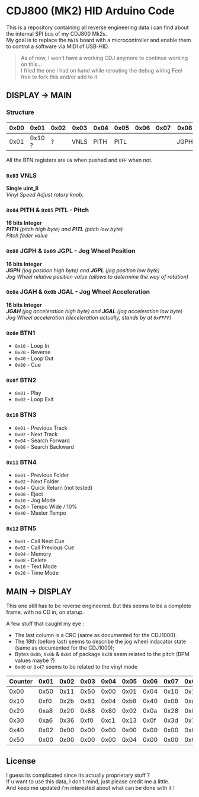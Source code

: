 CDJ800 (MK2) HID Arduino Code
===

This is a repository containing all reverse engineering data i can find about the internal SPI bus of my CDJ800 Mk2s.  
My goal is to replace the `MAIN` board with a microcontroller and enable them to control a software via MIDI of USB-HID.

> As of now, I won't have a working CDJ anymore to continue working on this...  
> I fried the one I had on hand while rerouting the debug wiring
> Feel free to fork this and/or add to it

## DISPLAY → MAIN

### Structure
|0x00|0x01  |0x02|0x03|0x04|0x05|0x06|0x07|0x08|0x09|0x0a|0x0b|0x0c|0x0d|0x0e|0x0f|0x10|0x11|0x12|0x13|
|----|------|----|----|----|----|----|----|----|----|----|----|----|----|----|----|----|----|----|----|
|0x01|0x10 ?|?   |VNLS|PITH|PITL|    |    |JGPH|JGPL|JGAH|JGAL|JTCH|    |BTN1|BTN2|BTN3|BTN4|BTN5|    |

All the BTN registers are `ON` when pushed and `OFF` when not.

### **`0x03` VNLS**
**Single uint_8**  
_Vinyl Speed Adjust rotary knob._

### **`0x04` PITH & `0x05` PITL** - Pitch
**16 bits Integer**  
_**PITH** (pitch high byte) and **PITL** (pitch low byte)_  
_Pitch fader value_

### **`0x08` JGPH & `0x09` JGPL** - Jog Wheel Position
**16 bits Integer**  
_**JGPH** (jog position high byte) and **JGPL** (jog position low byte)_  
_Jog Wheel relative position value (allows to determine the way of rotation)_

### **`0x0a` JGAH & `0x0b` JGAL** - Jog Wheel Acceleration
**16 bits Integer**  
_**JGAH** (jog acceleration high byte) and **JGAL** (jog acceleration low byte)_  
_Jog Wheel acceleration (deceleration actually, stands by at `0xFFFF`)_

### **`0x0e`** BTN1
- `0x10` - Loop In
- `0x20` - Reverse
- `0x40` - Loop Out
- `0x80` - Cue

### **`0x0f`** BTN2
- `0x01` - Play
- `0x02` - Loop Exit

### **`0x10`** BTN3
- `0x01` - Previous Track
- `0x02` - Next Track
- `0x04` - Search Forward
- `0x08` - Search Backward

### **`0x11`** BTN4
- `0x01` - Previous Folder  
- `0x02` - Next Folder  
- `0x04` - Quick Return (not tested)
- `0x08` - Eject
- `0x10` - Jog Mode
- `0x20` - Tempo Wide / 10%
- `0x40` - Master Tempo

### **`0x12`** BTN5
- `0x01` - Call Next Cue
- `0x02` - Call Previous Cue
- `0x04` - Memory
- `0x08` - Delete
- `0x10` - Text Mode
- `0x20` - Time Mode


## MAIN → DISPLAY

This one still has to be reverse engineered. But this seems to be a complete frame, with no CD in, on starup.

A few stuff that caught my eye :
- The last column is a CRC (same as documented for the CDJ1000).  
- The 18th (before last) seems to describe the jog wheel indacator state (same as documented for the CDJ1000);
- Bytes `0x0b`, `0x0b` & `0x0d` of package `0x20` seem related to the pitch (BPM values maybe ?)
- `0xd0` or `0x47` seems to be related to the vinyl mode

|Counter|0x01|0x02|0x03|0x04|0x05|0x06|0x07|0x08|0x09|0x0a|0x0b|0x0c|0x0d|0x0e|0x0f|0x10| Jog| CRC|
|-------|----|----|----|----|----|----|----|----|----|----|----|----|----|----|----|----|----|----|
|0x00   |0x50|0x11|0x50|0x00|0x01|0x04|0x10|0x10|0x15|0x00|0x00|0x00|0x58|0x00|0x00|0x00|0x00|0x43|
|0x10   |0xf0|0x2b|0x81|0x04|0xb8|0x40|0x08|0xa1|0x3f|0x00|0xb3|0x00|0x00|0x00|0x00|0x00|0x00|0x33|
|0x20   |0xa8|0x20|0x88|0x80|0x02|0x0a|0x28|0x88|0x0a|0x00|0xee|0xb6|0xd6|0x00|0x00|0x00|0x00|0x10|
|0x30   |0xa6|0x36|0xf0|0xc1|0x13|0x0f|0x3d|0x70|0x6a|0x00|0x00|0x00|0x00|0x00|0x00|0x00|0x00|0xc6|
|0x40   |0x02|0x00|0x00|0x00|0x00|0x00|0x00|0x00|0x00|0x00|0x00|0x00|0x00|0x00|0x00|0x00|0x00|0x02|
|0x50   |0x00|0x00|0x00|0x00|0x04|0x00|0x00|0x00|0x00|0x00|0x00|0xd0|0x47|0x00|0x00|0x00|0x00|0x1b|

## License

I guess its complicated since its actually proprietary stuff ?  
If u want to use this data, I don't mind, just please credit me a little.  
And keep me updated i'm interested about what can be done with it !
